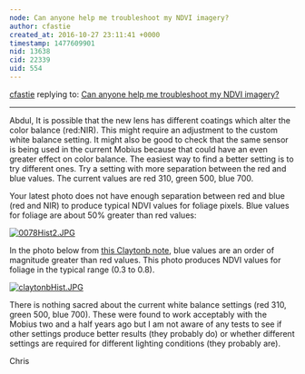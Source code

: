 ```yaml
---
node: Can anyone help me troubleshoot my NDVI imagery?
author: cfastie
created_at: 2016-10-27 23:11:41 +0000
timestamp: 1477609901
nid: 13638
cid: 22339
uid: 554
---
```




[cfastie](../profile/cfastie) replying to: [Can anyone help me troubleshoot my NDVI imagery?](../notes/abdul/10-21-2016/can-anyone-help-me-troubleshoot-my-ndvi-imagery)

----
Abdul,
It is possible that the new lens has different coatings which alter the color balance (red:NIR). This might require an adjustment to the custom white balance setting. It might also be good to check that the same sensor is being used in the current Mobius because that could have an even greater effect on color balance. The easiest way to find a better setting is to try different ones. Try a setting with more separation between the red and blue values. The current values are  red 310, green 500, blue 700.

Your latest photo does not have enough separation between red and blue (red and NIR) to produce typical NDVI values for foliage pixels. Blue values for foliage are about 50% greater than red values:

[![0078Hist2.JPG](https://publiclab.org/system/images/photos/000/018/642/large/0078Hist2.JPG)](https://publiclab.org/system/images/photos/000/018/642/original/0078Hist2.JPG)

In the photo below from [this Claytonb note](https://publiclab.org/notes/Claytonb/08-13-2016/plant-health-ndvi-white-balance), blue values are an order of magnitude greater than red values. This photo produces NDVI values for foliage in the typical range (0.3 to 0.8).

[![claytonbHist.JPG](https://publiclab.org/system/images/photos/000/018/643/large/claytonbHist.JPG)](https://publiclab.org/system/images/photos/000/018/643/original/claytonbHist.JPG)

There is nothing sacred about the current white balance settings (red 310, green 500, blue 700). These were found to work acceptably with the Mobius two and a half years ago but I am not aware of any tests to see if other settings produce better results (they probably do) or whether different settings are required for different lighting conditions (they probably are).

Chris

